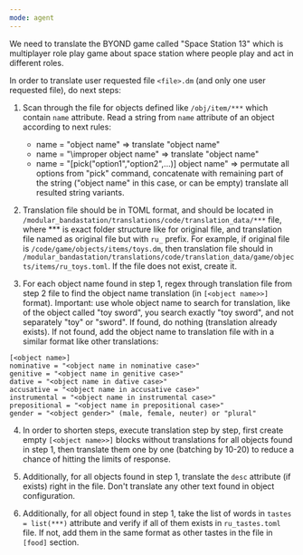 ```yaml
---
mode: agent
---
```

We need to translate the BYOND game called "Space Station 13" which is multiplayer role play game about space station where people play and act in different roles.

In order to translate user requested file `<file>.dm` (and only one user requested file), do next steps:

1) Scan through the file for objects defined like `/obj/item/***` which contain `name` attribute. Read a string from `name` attribute of an object according to next rules:
	- name = "object name" => translate "object name"
	- name = "\improper object name" => translate "object name"
	- name = "[pick("option1","option2",...)] object name" => permutate all options from "pick" command, concatenate with remaining part of the string ("object name" in this case, or can be empty) translate all resulted string variants.

2) Translation file should be in TOML format, and should be located in `/modular_bandastation/translations/code/translation_data/***` file, where *** is exact folder structure like for original file, and translation file named as original file but with `ru_` prefix. For example, if original file is `/code/game/objects/items/toys.dm`, then translation file should in `/modular_bandastation/translations/code/translation_data/game/objects/items/ru_toys.toml`. If the file does not exist, create it.

3) For each object name found in step 1, regex through translation file from step 2 file to find the object name translation (in `[<object name>>]` format).
Important: use whole object name to search for translation, like of the object called "toy sword", you search exactly "toy sword", and not separately "toy" or "sword".
If found, do nothing (translation already exists).
If not found, add the object name to translation file with in a similar format like other translations:
```
[<object name>]
nominative = "<object name in nominative case>"
genitive = "<object name in genitive case>"
dative = "<object name in dative case>"
accusative = "<object name in accusative case>"
instrumental = "<object name in instrumental case>"
prepositional = "<object name in prepositional case>"
gender = "<object gender>" (male, female, neuter) or "plural"
```

4) In order to shorten steps, execute translation step by step, first create empty `[<object name>>]` blocks without translations for all objects found in step 1, then translate them one by one (batching by 10-20) to reduce a chance of hitting the limits of response.

5) Additionally, for all objects found in step 1, translate the `desc` attribute (if exists) right in the file. Don't translate any other text found in object configuration.

6) Additionally, for all object found in step 1, take the list of words in `tastes = list(***)` attribute and verify if all of them exists in `ru_tastes.toml` file. If not, add them in the same format as other tastes in the file in `[food]` section.


